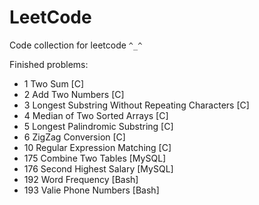 # LeetCode
Code collection for leetcode `^_^`

Finished problems:

* 1 Two Sum [C]
* 2 Add Two Numbers [C]
* 3 Longest Substring Without Repeating Characters [C]
* 4 Median of Two Sorted Arrays [C]
* 5 Longest Palindromic Substring [C]
* 6 ZigZag Conversion [C]
* 10 Regular Expression Matching [C]
* 175 Combine Two Tables [MySQL]
* 176 Second Highest Salary [MySQL]
* 192 Word Frequency [Bash]
* 193 Valie Phone Numbers [Bash]
